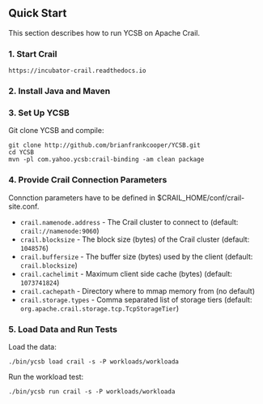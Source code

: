 <!--
Copyright (c) 2015 YCSB contributors. All rights reserved.

Licensed under the Apache License, Version 2.0 (the "License"); you
may not use this file except in compliance with the License. You
may obtain a copy of the License at

http://www.apache.org/licenses/LICENSE-2.0

Unless required by applicable law or agreed to in writing, software
distributed under the License is distributed on an "AS IS" BASIS,
WITHOUT WARRANTIES OR CONDITIONS OF ANY KIND, either express or
implied. See the License for the specific language governing
permissions and limitations under the License. See accompanying
LICENSE file.
-->

## Quick Start

This section describes how to run YCSB on Apache Crail. 

### 1. Start Crail

    https://incubator-crail.readthedocs.io

### 2. Install Java and Maven

### 3. Set Up YCSB

Git clone YCSB and compile:

    git clone http://github.com/brianfrankcooper/YCSB.git
    cd YCSB
    mvn -pl com.yahoo.ycsb:crail-binding -am clean package

### 4. Provide Crail Connection Parameters

Connction parameters have to be defined in $CRAIL_HOME/conf/crail-site.conf. 

  * `crail.namenode.address` - The Crail cluster to connect to (default: `crail://namenode:9060`)
  * `crail.blocksize` - The block size (bytes) of the Crail cluster (default: `1048576`)
  * `crail.buffersize` - The buffer size (bytes) used by the client (default: `crail.blocksize`)
  * `crail.cachelimit` - Maximum client side cache (bytes) (default: `1073741824`)
  * `crail.cachepath` - Directory where to mmap memory from (no default)
  * `crail.storage.types` - Comma separated list of storage tiers (default: `org.apache.crail.storage.tcp.TcpStorageTier`)

### 5. Load Data and Run Tests

Load the data:

    ./bin/ycsb load crail -s -P workloads/workloada 

Run the workload test:

    ./bin/ycsb run crail -s -P workloads/workloada 

